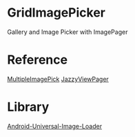 GridImagePicker
===============

Gallery and Image Picker with ImagePager

Reference
==============

[MultipleImagePick](https://github.com/habzy/MultipleImagePick)
[JazzyViewPager](https://github.com/jfeinstein10/JazzyViewPager)

Library
=============

[Android-Universal-Image-Loader](https://github.com/nostra13/Android-Universal-Image-Loader)

